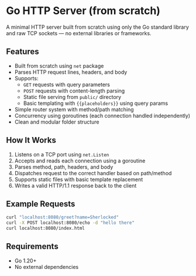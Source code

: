 # Go HTTP Server (from scratch)

A minimal HTTP server built from scratch using only the Go standard library and raw TCP sockets — no external libraries or frameworks.

## Features

- Built from scratch using `net` package
- Parses HTTP request lines, headers, and body
- Supports:
  - `GET` requests with query parameters
  - `POST` requests with content-length parsing
  - Static file serving from `public/` directory
  - Basic templating with `{{placeholders}}` using query params
- Simple router system with method/path matching
- Concurrency using goroutines (each connection handled independently)
- Clean and modular folder structure

## How It Works

1. Listens on a TCP port using `net.Listen`
2. Accepts and reads each connection using a goroutine
3. Parses method, path, headers, and body
4. Dispatches request to the correct handler based on path/method
5. Supports static files with basic template replacement
6. Writes a valid HTTP/1.1 response back to the client

## Example Requests

```bash
curl "localhost:8080/greet?name=Sherlocked"
curl -X POST localhost:8080/echo -d "hello there"
curl localhost:8080/index.html
```

## Requirements

- Go 1.20+
- No external dependencies
